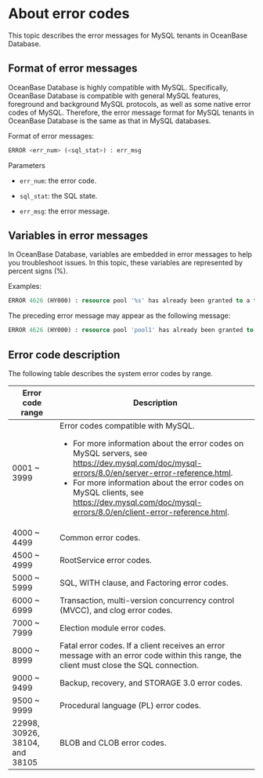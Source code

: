 # About error codes

This topic describes the error messages for MySQL tenants in OceanBase Database.

## Format of error messages

OceanBase Database is highly compatible with MySQL. Specifically, OceanBase Database is compatible with general MySQL features, foreground and background MySQL protocols, as well as some native error codes of MySQL. Therefore, the error message format for MySQL tenants in OceanBase Database is the same as that in MySQL databases.

Format of error messages:

```sql
ERROR <err_num> (<sql_stat>) : err_msg
```

Parameters

* `err_num`: the error code.

* `sql_stat`: the SQL state.

* `err_msg`: the error message.

## Variables in error messages

In OceanBase Database, variables are embedded in error messages to help you troubleshoot issues. In this topic, these variables are represented by percent signs (%).

Examples:

```sql
ERROR 4626 (HY000) : resource pool '%s' has already been granted to a tenant
```

The preceding error message may appear as the following message:

```sql
ERROR 4626 (HY000) : resource pool 'pool1' has already been granted to a tenant
```

## Error code description

The following table describes the system error codes by range.

| Error code range | Description |
| --------- | ------ |
| 0001 \~ 3999 | Error codes compatible with MySQL.</br>  <ul><li>For more information about the error codes on MySQL servers, see <https://dev.mysql.com/doc/mysql-errors/8.0/en/server-error-reference.html>.    </li><li> For more information about the error codes on MySQL clients, see <https://dev.mysql.com/doc/mysql-errors/8.0/en/client-error-reference.html>.     </li></ul> |
| 4000 \~ 4499 | Common error codes.  |
| 4500 \~ 4999 | RootService error codes.  |
| 5000 \~ 5999 | SQL, WITH clause, and Factoring error codes.  |
| 6000 \~ 6999 | Transaction, multi-version concurrency control (MVCC), and clog error codes.  |
| 7000 \~ 7999 | Election module error codes.  |
| 8000 \~ 8999 | Fatal error codes.  If a client receives an error message with an error code within this range, the client must close the SQL connection.  |
| 9000 \~ 9499 | Backup, recovery, and STORAGE 3.0 error codes.  |
| 9500 \~ 9999 | Procedural language (PL) error codes.  |
| 22998, 30926, 38104, and 38105 | BLOB and CLOB error codes.  |
